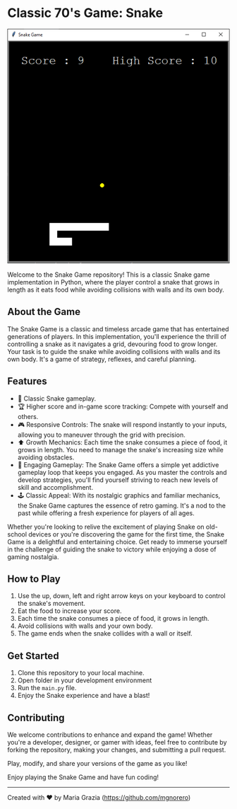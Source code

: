 # Classic 70's Game: Snake

![Snake Gameplay](snake_screenshot.png)

Welcome to the Snake Game repository! This is a classic Snake game implementation in Python, where the player control a snake that grows in length as it eats food while avoiding collisions with walls and its own body.

## About the Game

The Snake Game is a classic and timeless arcade game that has entertained generations of players. In this implementation, you'll experience the thrill of controlling a snake as it navigates a grid, devouring food to grow longer. Your task is to guide the snake while avoiding collisions with walls and its own body. It's a game of strategy, reflexes, and careful planning.

## Features

- 🐍 Classic Snake gameplay.
- 🏆 Higher score and in-game score tracking: Compete with yourself and others.
- 🎮 Responsive Controls: The snake will respond instantly to your inputs, allowing you to maneuver through the grid with precision.
- ⬆️ Growth Mechanics: Each time the snake consumes a piece of food, it grows in length. You need to manage the snake's increasing size while avoiding obstacles.
- 🎯 Engaging Gameplay: The Snake Game offers a simple yet addictive gameplay loop that keeps you engaged. As you master the controls and develop strategies, you'll find yourself striving to reach new levels of skill and accomplishment.
- 🕹️ Classic Appeal: With its nostalgic graphics and familiar mechanics, the Snake Game captures the essence of retro gaming. It's a nod to the past while offering a fresh experience for players of all ages.

Whether you're looking to relive the excitement of playing Snake on old-school devices or you're discovering the game for the first time, the Snake Game is a delightful and entertaining choice. Get ready to immerse yourself in the challenge of guiding the snake to victory while enjoying a dose of gaming nostalgia.

## How to Play

1. Use the up, down, left and right arrow keys on your keyboard to control the snake's movement.
2. Eat the food to increase your score.
3. Each time the snake consumes a piece of food, it grows in length. 
4. Avoid collisions with walls and your own body.
5. The game ends when the snake collides with a wall or itself.


## Get Started

1. Clone this repository to your local machine.
2. Open folder in your development environment
3. Run the `main.py` file.
4. Enjoy the Snake experience and have a blast!

## Contributing

We welcome contributions to enhance and expand the game! Whether you're a developer, designer, or gamer with ideas, feel free to contribute by forking the repository, making your changes, and submitting a pull request.

Play, modify, and share your versions of the game as you like!

Enjoy playing the Snake Game and have fun coding! 

---
Created with ❤️ by Maria Grazia (https://github.com/mgnorero)
